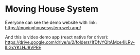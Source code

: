 # Moving House System
Everyone can see the demo website with link:
https://movinghousesystem.web.app/

And this is video demo app (react native for driver): 
https://drive.google.com/drive/u/2/folders/1fDfvYQltAMce4iLRy-lLGxYKLHJ8VPRE
